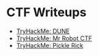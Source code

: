 # CTF Writeups

- [TryHackMe: DUNE](/DUNE.md)
- [TryHackMe: Mr Robot CTF](/Mr%20Robot.md)
- [TryHackMe: Pickle Rick](/Pickle%20Rick.md)
